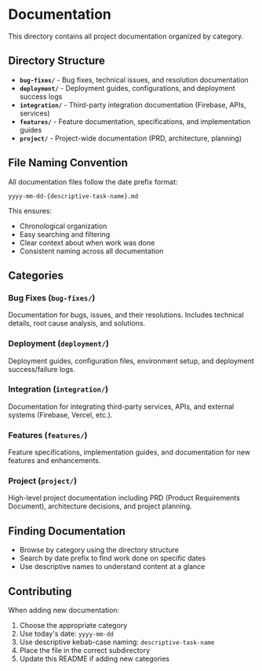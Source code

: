 # Documentation

This directory contains all project documentation organized by category.

## Directory Structure

- **`bug-fixes/`** - Bug fixes, technical issues, and resolution documentation
- **`deployment/`** - Deployment guides, configurations, and deployment success logs
- **`integration/`** - Third-party integration documentation (Firebase, APIs, services)
- **`features/`** - Feature documentation, specifications, and implementation guides
- **`project/`** - Project-wide documentation (PRD, architecture, planning)

## File Naming Convention

All documentation files follow the date prefix format:

```
yyyy-mm-dd-{descriptive-task-name}.md
```

This ensures:
- Chronological organization
- Easy searching and filtering
- Clear context about when work was done
- Consistent naming across all documentation

## Categories

### Bug Fixes (`bug-fixes/`)
Documentation for bugs, issues, and their resolutions. Includes technical details, root cause analysis, and solutions.

### Deployment (`deployment/`)
Deployment guides, configuration files, environment setup, and deployment success/failure logs.

### Integration (`integration/`)
Documentation for integrating third-party services, APIs, and external systems (Firebase, Vercel, etc.).

### Features (`features/`)
Feature specifications, implementation guides, and documentation for new features and enhancements.

### Project (`project/`)
High-level project documentation including PRD (Product Requirements Document), architecture decisions, and project planning.

## Finding Documentation

- Browse by category using the directory structure
- Search by date prefix to find work done on specific dates
- Use descriptive names to understand content at a glance

## Contributing

When adding new documentation:

1. Choose the appropriate category
2. Use today's date: `yyyy-mm-dd`
3. Use descriptive kebab-case naming: `descriptive-task-name`
4. Place the file in the correct subdirectory
5. Update this README if adding new categories
